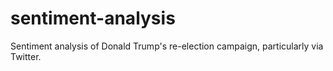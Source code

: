 # sentiment-analysis
Sentiment analysis of Donald Trump's re-election campaign, particularly via Twitter.
